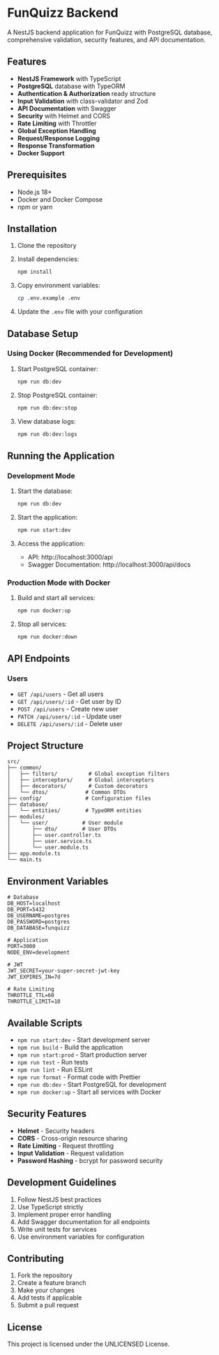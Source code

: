 # FunQuizz Backend

A NestJS backend application for FunQuizz with PostgreSQL database, comprehensive validation, security features, and API documentation.

## Features

- **NestJS Framework** with TypeScript
- **PostgreSQL** database with TypeORM
- **Authentication & Authorization** ready structure
- **Input Validation** with class-validator and Zod
- **API Documentation** with Swagger
- **Security** with Helmet and CORS
- **Rate Limiting** with Throttler
- **Global Exception Handling**
- **Request/Response Logging**
- **Response Transformation**
- **Docker Support**

## Prerequisites

- Node.js 18+
- Docker and Docker Compose
- npm or yarn

## Installation

1. Clone the repository
2. Install dependencies:
   ```bash
   npm install
   ```

3. Copy environment variables:
   ```bash
   cp .env.example .env
   ```

4. Update the `.env` file with your configuration

## Database Setup

### Using Docker (Recommended for Development)

1. Start PostgreSQL container:
   ```bash
   npm run db:dev
   ```

2. Stop PostgreSQL container:
   ```bash
   npm run db:dev:stop
   ```

3. View database logs:
   ```bash
   npm run db:dev:logs
   ```

## Running the Application

### Development Mode

1. Start the database:
   ```bash
   npm run db:dev
   ```

2. Start the application:
   ```bash
   npm run start:dev
   ```

3. Access the application:
   - API: http://localhost:3000/api
   - Swagger Documentation: http://localhost:3000/api/docs

### Production Mode with Docker

1. Build and start all services:
   ```bash
   npm run docker:up
   ```

2. Stop all services:
   ```bash
   npm run docker:down
   ```

## API Endpoints

### Users
- `GET /api/users` - Get all users
- `GET /api/users/:id` - Get user by ID
- `POST /api/users` - Create new user
- `PATCH /api/users/:id` - Update user
- `DELETE /api/users/:id` - Delete user

## Project Structure

```
src/
├── common/
│   ├── filters/          # Global exception filters
│   ├── interceptors/     # Global interceptors
│   ├── decorators/       # Custom decorators
│   └── dtos/            # Common DTOs
├── config/              # Configuration files
├── database/
│   └── entities/        # TypeORM entities
├── modules/
│   └── user/           # User module
│       ├── dto/        # User DTOs
│       ├── user.controller.ts
│       ├── user.service.ts
│       └── user.module.ts
├── app.module.ts
└── main.ts
```

## Environment Variables

```env
# Database
DB_HOST=localhost
DB_PORT=5432
DB_USERNAME=postgres
DB_PASSWORD=postgres
DB_DATABASE=funquizz

# Application
PORT=3000
NODE_ENV=development

# JWT
JWT_SECRET=your-super-secret-jwt-key
JWT_EXPIRES_IN=7d

# Rate Limiting
THROTTLE_TTL=60
THROTTLE_LIMIT=10
```

## Available Scripts

- `npm run start:dev` - Start development server
- `npm run build` - Build the application
- `npm run start:prod` - Start production server
- `npm run test` - Run tests
- `npm run lint` - Run ESLint
- `npm run format` - Format code with Prettier
- `npm run db:dev` - Start PostgreSQL for development
- `npm run docker:up` - Start all services with Docker

## Security Features

- **Helmet** - Security headers
- **CORS** - Cross-origin resource sharing
- **Rate Limiting** - Request throttling
- **Input Validation** - Request validation
- **Password Hashing** - bcrypt for password security

## Development Guidelines

1. Follow NestJS best practices
2. Use TypeScript strictly
3. Implement proper error handling
4. Add Swagger documentation for all endpoints
5. Write unit tests for services
6. Use environment variables for configuration

## Contributing

1. Fork the repository
2. Create a feature branch
3. Make your changes
4. Add tests if applicable
5. Submit a pull request

## License

This project is licensed under the UNLICENSED License.
